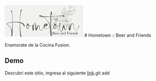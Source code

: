 <img src="imagenes/logohometown.png" >
# Hometown :: Beer and Friends

Enamorate de la Cocina Fusion. 

## Demo

Descubri este sitio, ingresa al siguiente [link](https://bettyjaureguiberry.github.io/Hometown/).git add